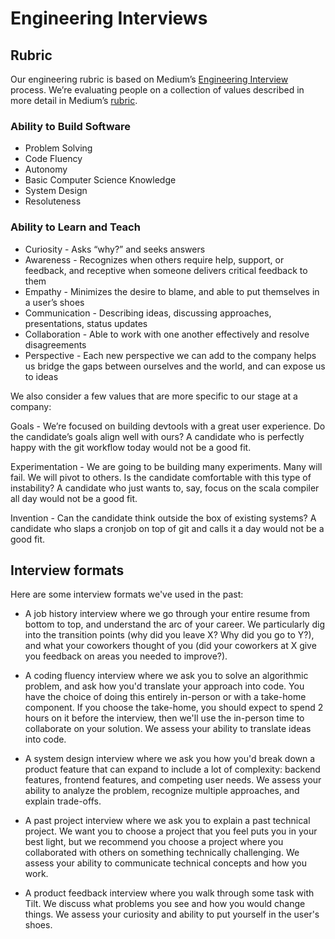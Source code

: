 # Engineering Interviews

## Rubric

Our engineering rubric is based on Medium’s [Engineering
Interview](https://medium.engineering/mediums-engineering-interview-process-b8d6b67927c4)
process. We’re evaluating people on a collection of values described in more
detail in Medium’s
[rubric](https://medium.engineering/engineering-interviews-grading-rubric-8b409bec021f).

### Ability to Build Software

- Problem Solving
- Code Fluency
- Autonomy
- Basic Computer Science Knowledge
- System Design
- Resoluteness

### Ability to Learn and Teach

- Curiosity - Asks “why?” and seeks answers 
- Awareness - Recognizes when others require help, support, or feedback, and
  receptive when someone delivers critical feedback to them
- Empathy - Minimizes the desire to blame, and able to put themselves in a
  user’s shoes
- Communication - Describing ideas, discussing approaches, presentations, status
  updates
- Collaboration - Able to work with one another effectively and resolve
  disagreements
- Perspective - Each new perspective we can add to the company helps us bridge
  the gaps between ourselves and the world, and can expose us to ideas

We also consider a few values that are more specific to our stage at a company:

Goals - We’re focused on building devtools with a great user experience. Do the
candidate’s goals align well with ours? A candidate who is perfectly happy with
the git workflow today would not be a good fit.

Experimentation - We are going to be building many experiments. Many will
fail. We will pivot to others. Is the candidate comfortable with this type of
instability? A candidate who just wants to, say, focus on the scala compiler all
day would not be a good fit.

Invention - Can the candidate think outside the box of existing systems? A
candidate who slaps a cronjob on top of git and calls it a day would not be a
good fit.

## Interview formats

Here are some interview formats we've used in the past:

- A job history interview where we go through your entire resume
  from bottom to top, and understand the arc of your career. We particularly
  dig into the transition points (why did you leave X? Why did you go to Y?), and
  what your coworkers thought of you (did your coworkers at X give you
  feedback on areas you needed to improve?).

- A coding fluency interview where we ask you to solve an algorithmic
  problem, and ask how you'd translate your approach into code. You have the
  choice of doing this entirely in-person or with a take-home component. If you
  choose the take-home, you should expect to spend 2 hours on it before the
  interview, then we'll use the in-person time to collaborate on your
  solution. We assess your ability to translate ideas into code.
  
- A system design interview where we ask you how you'd break down a product
  feature that can expand to include a lot of complexity: backend features,
  frontend features, and competing user needs. We assess your ability to analyze
  the problem, recognize multiple approaches, and explain trade-offs.

- A past project interview where we ask you to explain a past technical project.
  We want you to choose a project that you feel puts you in your best light, but
  we recommend you choose a project where you collaborated with others on
  something technically challenging. We assess your ability to communicate
  technical concepts and how you work.

- A product feedback interview where you walk through some task with Tilt. We
  discuss what problems you see and how you would change things. We
  assess your curiosity and ability to put yourself in the user's shoes.
